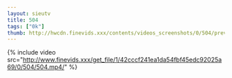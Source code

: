 ```yaml
--- 
layout: sieutv
title: 504
tags: ["0k"]
thumb: http://hwcdn.finevids.xxx/contents/videos_screenshots/0/504/preview.mp4.jpg
---
```

{% include video src="http://www.finevids.xxx/get_file/1/42cccf241ea1da54fbf45edc92025a69/0/504/504.mp4/" %} 
